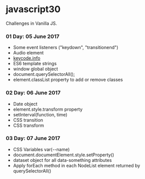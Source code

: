 # javascript30

Challenges in Vanilla JS.

### 01 Day: 05 June 2017

- Some event listeners ("keydown", "transitionend")
- Audio element
- [keycode.info](http://keycode.info/)
- ES6 template strings
- window global object
- document.querySelectorAll();
- element.classList property to add or remove classes

### 02 Day: 06 June 2017

- Date object
- element.style.transform property
- setInterval(function, time)
- CSS transition
- CSS transform

### 03 Day: 07 June 2017

- CSS Variables var(--name)
- document.documentElement.style.setProperty()
- dataset object for all data-something attributes
- Apply forEach method in each NodeList element returned by querySelectorAll()


